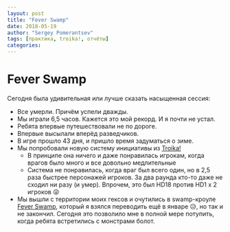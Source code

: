 ```yaml
---
layout: post
title: "Fever Swamp"
date: 2018-05-19
author: "Sergey Pomerantsev"
tags: [практика, troika!, отчёты]
categories:
---
```


# Fever Swamp


Сегодня была удивительная или лучше сказать насыщенная сессия:

- Все умерли. Причём успели дважды.
- Мы играли 6,5 часов. Кажется это мой рекорд. И я почти не устал.
- Ребята впервые путешествовали не по дороге.
- Впервые высылали вперёд разведчиков.
- В игре прошло 43 дня, и пришло время задуматься о зиме.
- Мы попробовали новую систему инициативы из [Troika!](https://www.melsonia.com/product/troika-initiative-deck)
	- В принципе она ничего и даже понравилась игрокам, когда врагов было много и все довольно медлительные
	- Система не понравилась, когда враг был всего один, но в 2,5 раза быстрее персонажей игроков. За два раунда кто-то даже не сходил ни разу (и умер). Впрочем, это был HD18 против HD1 х 2 игроков 😜
- Мы вышли с территории моих гексов и очутились в swamp-кроуле [Fever Swamp](https://www.drivethrurpg.com/product/224803/Fever-Swamp), который я взялся переводить ещё в январе 😥, но так и не закончил. Сегодня это позволило мне в полной мере потупить, когда ребята встретились с монстрами болот.
